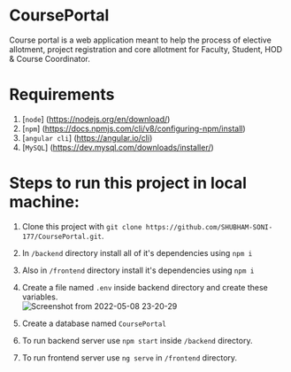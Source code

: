 # CoursePortal
Course portal is a web application meant to help the process of elective allotment, project registration and core allotment for Faculty, Student, HOD &amp; Course Coordinator.

# Requirements
1. [``` node ```] (https://nodejs.org/en/download/)
2. [``` npm ```] (https://docs.npmjs.com/cli/v8/configuring-npm/install)
3. [``` angular cli ```] (https://angular.io/cli)
4. [``` MySQL ```] (https://dev.mysql.com/downloads/installer/)

# Steps to run this project in local machine:
1. Clone this project with ```git clone https://github.com/SHUBHAM-SONI-177/CoursePortal.git```.
2. In ```/backend``` directory install all of it's dependencies using ```npm i```
3. Also in ```/frontend``` directory install it's dependencies using ```npm i```
4. Create a file named ```.env``` inside backend directory and create these variables. <br />
 ![Screenshot from 2022-05-08 23-20-29](https://user-images.githubusercontent.com/46761014/167309157-b9f6cdd6-6285-40c0-8ce0-fc4116a7261f.png)

6. Create a database named ```CoursePortal```
7. To run backend server use ```npm start``` inside ```/backend``` directory.
8. To run frontend server use ```ng serve``` in ```/frontend``` directory.
